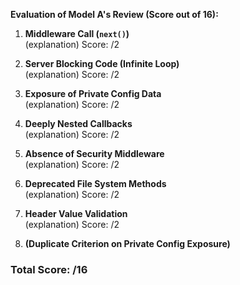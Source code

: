 **Evaluation of Model A's Review (Score out of 16):**

1. **Middleware Call (`next()`)**  
(explanation) Score: /2

2. **Server Blocking Code (Infinite Loop)**  
(explanation) Score: /2

3. **Exposure of Private Config Data**  
(explanation) Score: /2

4. **Deeply Nested Callbacks**  
(explanation) Score: /2

5. **Absence of Security Middleware**  
(explanation) Score: /2

6. **Deprecated File System Methods**  
(explanation) Score: /2

7. **Header Value Validation**  
(explanation) Score: /2

8. **(Duplicate Criterion on Private Config Exposure)**  

### **Total Score: /16**

